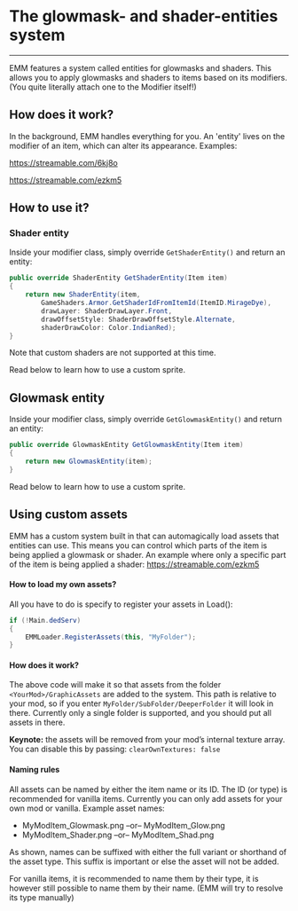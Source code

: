 The glowmask- and shader-entities system
===
___
EMM features a system called entities for glowmasks and shaders. This allows you to apply glowmasks and shaders to items based on its modifiers. (You quite literally attach one to the Modifier itself!)

## How does it work?
In the background, EMM handles everything for you. An 'entity' lives on the modifier of an item, which can alter its appearance. Examples:

<https://streamable.com/6kj8o>

<https://streamable.com/ezkm5>

## How to use it?

### Shader entity
Inside your modifier class, simply override `GetShaderEntity()` and return an entity:
```cs
public override ShaderEntity GetShaderEntity(Item item)
{
	return new ShaderEntity(item,
		GameShaders.Armor.GetShaderIdFromItemId(ItemID.MirageDye),
		drawLayer: ShaderDrawLayer.Front,
		drawOffsetStyle: ShaderDrawOffsetStyle.Alternate,
		shaderDrawColor: Color.IndianRed);
}
```

Note that custom shaders are not supported at this time.

Read below to learn how to use a custom sprite.

## Glowmask entity
Inside your modifier class, simply override `GetGlowmaskEntity()` and return an entity:
```cs
public override GlowmaskEntity GetGlowmaskEntity(Item item)
{
	return new GlowmaskEntity(item);
}
```
Read below to learn how to use a custom sprite.

## Using custom assets
EMM has a custom system built in that can automagically load assets that entities can use. This means you can control which parts of the item is being applied a glowmask or shader. An example where only a specific part of the item is being applied a shader: <https://streamable.com/ezkm5>

#### How to load my own assets?
All you have to do is specify to register your assets in Load():
```cs
if (!Main.dedServ)
{
	EMMLoader.RegisterAssets(this, "MyFolder");
}
```

#### How does it work?
The above code will make it so that assets from the folder `<YourMod>/GraphicAssets` are added to the system. This path is relative to your mod, so if you enter `MyFolder/SubFolder/DeeperFolder` it will look in there. Currently only a single folder is supported, and you should put all assets in there.

**Keynote:** the assets will be removed from your mod’s internal texture array. You can disable this by passing: `clearOwnTextures: false`

#### Naming rules
All assets can be named by either the item name or its ID. The ID (or type) is recommended for vanilla items. Currently you can only add assets for your own mod or vanilla. Example asset names:
* MyModItem_Glowmask.png –or– MyModItem_Glow.png
* MyModItem_Shader.png –or– MyModItem_Shad.png

As shown, names can be suffixed with either the full variant or shorthand of the asset type. This suffix is important or else the asset will not be added.

For vanilla items, it is recommended to name them by their type, it is however still possible to name them by their name. (EMM will try to resolve its type manually)
